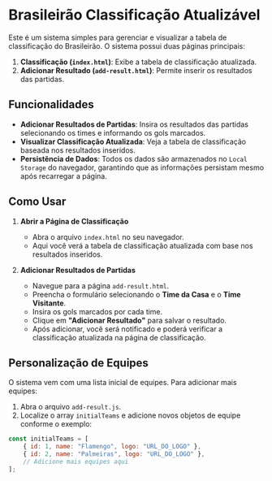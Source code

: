 # Brasileirão Classificação Atualizável

Este é um sistema simples para gerenciar e visualizar a tabela de classificação do Brasileirão. O sistema possui duas páginas principais:

1. **Classificação (`index.html`)**: Exibe a tabela de classificação atualizada.
2. **Adicionar Resultado (`add-result.html`)**: Permite inserir os resultados das partidas.

## **Funcionalidades**

- **Adicionar Resultados de Partidas**: Insira os resultados das partidas selecionando os times e informando os gols marcados.
- **Visualizar Classificação Atualizada**: Veja a tabela de classificação baseada nos resultados inseridos.
- **Persistência de Dados**: Todos os dados são armazenados no `Local Storage` do navegador, garantindo que as informações persistam mesmo após recarregar a página.

## **Como Usar**

1. **Abrir a Página de Classificação**
   - Abra o arquivo `index.html` no seu navegador.
   - Aqui você verá a tabela de classificação atualizada com base nos resultados inseridos.

2. **Adicionar Resultados de Partidas**
   - Navegue para a página `add-result.html`.
   - Preencha o formulário selecionando o **Time da Casa** e o **Time Visitante**.
   - Insira os gols marcados por cada time.
   - Clique em **"Adicionar Resultado"** para salvar o resultado.
   - Após adicionar, você será notificado e poderá verificar a classificação atualizada na página de classificação.

## **Personalização de Equipes**

O sistema vem com uma lista inicial de equipes. Para adicionar mais equipes:

1. Abra o arquivo `add-result.js`.
2. Localize o array `initialTeams` e adicione novos objetos de equipe conforme o exemplo:

```javascript
const initialTeams = [
    { id: 1, name: "Flamengo", logo: "URL_DO_LOGO" },
    { id: 2, name: "Palmeiras", logo: "URL_DO_LOGO" },
    // Adicione mais equipes aqui
];
